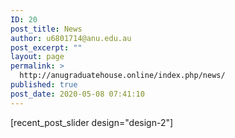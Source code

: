 ```yaml
---
ID: 20
post_title: News
author: u6801714@anu.edu.au
post_excerpt: ""
layout: page
permalink: >
  http://anugraduatehouse.online/index.php/news/
published: true
post_date: 2020-05-08 07:41:10
---
```

<!-- wp:shortcode -->
[recent_post_slider design="design-2"]
<!-- /wp:shortcode -->